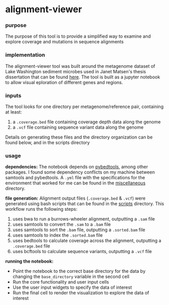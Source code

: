 # alignment-viewer

### purpose
The purpose of this tool is to provide a simplified way to examine and explore coverage and mutations in sequence alignments

### implementation
The alignment-viewer tool was built around the metagenome dataset of Lake Washington sediment microbes used in Janet Matsen's thesis dissertation that can be found [here](https://digital.lib.washington.edu/researchworks/handle/1773/39975).
The tool is built as a jupyter notebook to allow visual eploration of different genes and regions. 

### inputs
The tool looks for one directory per metagenome/reference pair, containing at least:
1) a `.coverage.bed` file containing coverage depth data along the genome
2) a `.vcf` file containing sequence variant data along the genome

Details on generating these files and the directory organization can be found below, and in the scripts directory

### usage
**dependencies:**
The notebook depends on [pybedtools](https://daler.github.io/pybedtools/), among other packages. I found some dependency conflicts on my machine between samtools and pybedtools. A `.yml` file with the specifications for the environment that worked for me can be found in the [miscellaneous](https://github.com/blasks/alignment-viewer/tree/master/miscellaneous) directory.

**file generation:**
Alignment output files (`.coverage.bed` & `.vcf`) were generated using bash scripts that can be found in the [scripts](https://github.com/blasks/alignment-viewer/tree/master/scripts) directory. 
This workflow runs the following steps:
1) uses bwa to run a burrows-wheeler alignment, outputting a `.sam` file
2) uses samtools to convert the `.sam` to a `.bam` file
3) uses samtools to sort the `.bam` file, outputting a `.sorted.bam` file
4) uses samtools to index the `.sorted.bam` file
5) uses bedtools to calculate coverage across the alignment, outputting a `.coverage.bed` file
6) uses bcftools to calculate sequence variants, outputting a `.vcf` file

**running the notebook:**
- Point the notebook to the correct base directory for the data by changing the `base_directory` variable in the second cell
- Run the core functionality and user input cells
- Use the user input widgets to specify the data of interest
- Run the final cell to render the visualization to explore the data of interest

